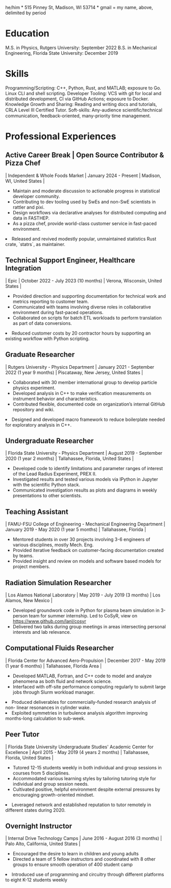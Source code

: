 he/him * 515 Pinney St, Madison, WI 53714 * gmail = my name, above, delimited by period

# Education
M.S. in Physics, Rutgers University: September 2022
B.S. in Mechanical Engineering, Florida State University: December 2019

# Skills

Programming/Scripting: C++, Python, Rust, and MATLAB; exposure to Go. Linux CLI and shell scripting.
Developer Tooling: VCS with git for local and distributed development, CI via GitHub Actions; exposure to Docker.
Knowledge Growth and Sharing: Reading and writing docs and tutorials, CRLA Level III Certified Tutor.
Soft-skills: Any-audience scientiﬁc/technical communication, feedback-oriented, many-priority time management.

# Professional Experiences

## Active Career Break | Open Source Contributor & Pizza Chef
| Independent & Whole Foods Market | January 2024 - Present | Madison, WI, United States |
- Maintain and moderate discussion to actionable progress in statistical developer community.
- Contributing to dev tooling used by SwEs and non-SwE scientists in rattler and pixi.
- Design workflows via declarative analyses for distributed computing and data in FASTHEP.
- As a pizza chef, provide world-class customer service in fast-paced environment.
<li class="callout"> Released and revived modestly popular, unmaintained statistics Rust crate, `statrs`, as maintainer.</li>

## Technical Support Engineer, Healthcare Integration
| Epic | October 2022 - July 2023 (10 months) | Verona, Wisconsin, United States |
- Provided direction and supporting documentation for technical work and metrics reporting to customer team.
- Communicated with teams involving diverse roles in collaborative environment during fast-paced operations.
- Collaborated on scripts for batch ETL workloads to perform translation as part of data conversions.
<li class="callout"> Reduced customer costs by 20 contractor hours by supporting an existing workflow with Python scripting.</li>

## Graduate Researcher
| Rutgers University - Physics Department | January 2021 - September 2022 (1 year 9 months) | Piscataway, New Jersey, United States |
- Collaborated with 30 member international group to develop particle physics experiment.
- Developed analysis in C++ to make verification measurements on instrument behavior and characteristics.
- Contributed flexible, documented code on organization’s internal GitHub repository and wiki.
<li class="callout"> Designed and developed macro framework to reduce boilerplate needed for exploratory analysis in C++.</li>

## Undergraduate Researcher
| Florida State University - Physics Department | August 2019 - September 2020 (1 year 2 months) | Tallahassee, Florida, United States |
- Developed code to identify limitations and parameter ranges of interest of the Lead Radius Experiment, PREX II.
- Investigated results and tested various models via IPython in Jupyter with the scientific Python stack. 
- Communicated investigation results as plots and diagrams in weekly presentations to other scientists.

## Teaching Assistant
| FAMU-FSU College of Engineering - Mechanical Engineering Department | January 2019 - May 2020 (1 year 5 months) | Tallahassee, Florida |
- Mentored students in over 30 projects involving 3-6 engineers of various disciplines, mostly Mech. Eng.
- Provided iterative feedback on customer-facing documentation created by teams.
- Provided insight and review on models and software based models for project members.

## Radiation Simulation Researcher
| Los Alamos National Laboratory | May 2019 - July 2019 (3 months) | Los Alamos, New Mexico |
- Developed groundwork code in Python for plasma beam simulation in 3-person team for summer internship. Led to CoSyR, view on https://www.github.com/lanl/cosyr
- Delivered two talks during group meetings in areas intersecting personal interests and lab relevance.

## Computational Fluids Researcher
| Florida Center for Advanced Aero-Propulsion | December 2017 - May 2019 (1 year 6 months) | Tallahassee, Florida Area |
- Developed MATLAB, Fortran, and C++ code to model and analyze phenomena as both fluid and network science.
- Interfaced with off-site performance computing regularly to submit large jobs through Slurm workload manager.
<li class="callout"> Produced deliverables for commercially-funded research analysis of non- linear resonances in cylinder wake.</li>
<li class="callout"> Exploited symmetries in turbulence analysis algorithm improving months-long calculation to sub-week.</li>

## Peer Tutor
| Florida State University Undergraduate Studies' Academic Center for Excellence | April 2015 - May 2019 (4 years 2 months) | Tallahassee, Florida, United States |
- Tutored 12-15 students weekly in both individual and group sessions in courses from 5 disciplines.
- Accommodated various learning styles by tailoring tutoring style for individual and group session needs.
- Cultivated positive, helpful environment despite external pressures by encouraging growth-oriented mindset.
<li class="callout"> Leveraged network and established reputation to tutor remotely in different states during 2020.</li>

## Overnight Instructor
| Internal Drive Technology Camps | June 2016 - August 2016 (3 months) | Palo Alto, California, United States |
- Encouraged the desire to learn in children and young adults
- Directed a team of 5 fellow instructors and coordinated with 8 other groups to ensure smooth operation of 400 student camp
<li class="callout"> Introduced use of programming and circuitry through different platforms to eight K-12 students weekly</li>

